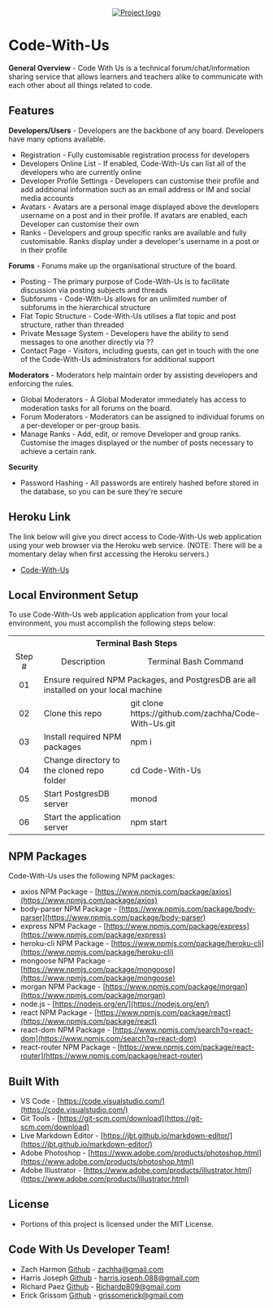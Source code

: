 <p align="center">
<a href="https://code-withus.herokuapp.com/login" target="_blank"><img src=https://github.com/zachha/Code-With-Us/blob/master/client/build/static/img/cwu_readme.png?raw=true" alt="Project logo"/></a>
</p>

# Code-With-Us

**General Overview** - Code With Us is a technical forum/chat/information sharing service that allows learners and teachers alike to communicate with each other about all things related to code. 

## Features
**Developers/Users** - Developers are the backbone of any board. Developers have many options available.
* Registration - Fully customisable registration process for developers
* Developers Online List - If enabled, Code-With-Us can list all of the developers who are currently online
* Developer Profile Settings - Developers can customise their profile and add additional information such as an email address or IM and social media accounts
* Avatars - Avatars are a personal image displayed above the developers username on a post and in their profile. If avatars are enabled, each Developer can customise their own
* Ranks - Developers and group specific ranks are available and fully customisable. Ranks display under a developer's username in a post or in their profile

**Forums** - Forums make up the organisational structure of the board.
* Posting - The primary purpose of Code-With-Us is to facilitate discussion via posting subjects and threads
* Subforums - Code-With-Us allows for an unlimited number of subforums in the hierarchical structure
* Flat Topic Structure - Code-With-Us utilises a flat topic and post structure, rather than threaded
* Private Message System - Developers have the ability to send messages to one another directly via ??
* Contact Page - Visitors, including guests, can get in touch with the one of the Code-With-Us administrators for additional support

**Moderators** - Moderators help maintain order by assisting developers and enforcing the rules.
* Global Moderators - A Global Moderator immediately has access to moderation tasks for all forums on the board.
* Forum Moderators - Moderators can be assigned to individual forums on a per-developer or per-group basis.
* Manage Ranks - Add, edit, or remove Developer and group ranks. Customise the images displayed or the number of posts necessary to achieve a certain rank.

**Security**
* Password Hashing - All passwords are entirely hashed before stored in the database, so you can be sure they're secure
 

<!-- ## Future Improvements
Here is our list of planned improvements that we are working on: -->


## Heroku Link
The link below will give you direct access to Code-With-Us web application using your web browser via the Heroku web service. (NOTE: There will be a momentary delay when first accessing the Heroku servers.)

* [Code-With-Us](https://code-withus.herokuapp.com/login)

## Local Environment Setup
To use Code-With-Us web application application from your local environment, you must accomplish the following steps below:

<table>
  <tr>
    <th colspan="3">Terminal Bash Steps</th>
  </tr>
  <tr>
    <td align="center" style="width: 75px;">Step #</td>
    <td align="center" style="width: 330px;">Description</td>
    <td  align="center" >Terminal Bash Command</td>
  </tr>
  <tr>
    <td align="center">01</td>
    <td colspan="2">Ensure required NPM Packages, and PostgresDB are all installed on your local machine</td>
  </tr>
  <tr>
    <td align="center">02</td>
    <td>Clone this repo</td>
    <td>git clone https://<i></i>github.com/zachha/Code-With-Us.git</td>
  </tr>
  <tr>
    <td align="center">03</td>
    <td>Install required NPM packages</td>
    <td>npm i</td>
  </tr>
  <tr>
    <td align="center">04</td>
    <td>Change directory to the cloned repo folder</td>
    <td>cd Code-With-Us</td>
  </tr>
  <tr>
    <td align="center">05</td>
    <td>Start PostgresDB server</td>
    <td>monod</td>
  </tr>
  <tr>
    <td align="center">06</td>
    <td>Start the application server</td>
    <td>npm start</td>
  </tr>
  </table>

## NPM Packages
Code-With-Us uses the following NPM packages:
- axios NPM Package - [https://www.npmjs.com/package/axios](https://www.npmjs.com/package/axios)
- body-parser NPM Package - [https://www.npmjs.com/package/body-parser](https://www.npmjs.com/package/body-parser)
- express NPM Package - [https://www.npmjs.com/package/express](https://www.npmjs.com/package/express)
- heroku-cli NPM Package - [https://www.npmjs.com/package/heroku-cli](https://www.npmjs.com/package/heroku-cli)
- mongoose NPM Package - [https://www.npmjs.com/package/mongoose](https://www.npmjs.com/package/mongoose)
- morgan NPM Package - [https://www.npmjs.com/package/morgan](https://www.npmjs.com/package/morgan)
- node.js - [https://nodejs.org/en/](https://nodejs.org/en/)
- react NPM Package - [https://www.npmjs.com/package/react](https://www.npmjs.com/package/react)
- react-dom NPM Package - [https://www.npmjs.com/search?q=react-dom](https://www.npmjs.com/search?q=react-dom)
- react-router NPM Package - [https://www.npmjs.com/package/react-router](https://www.npmjs.com/package/react-router)

## Built With
* VS Code - [https://code.visualstudio.com/](https://code.visualstudio.com/)
* Git Tools - [https://git-scm.com/download](https://git-scm.com/download)
* Live Markdown Editor - [https://jbt.github.io/markdown-editor/](https://jbt.github.io/markdown-editor/)
* Adobe Photoshop - [https://www.adobe.com/products/photoshop.html](https://www.adobe.com/products/photoshop.html)
* Adobe Illustrator - [https://www.adobe.com/products/illustrator.html](https://www.adobe.com/products/illustrator.html)

## License
* Portions of this project is licensed under the MIT License.

## Code With Us Developer Team!
* Zach Harmon [Github](https://www.github.com/zachha) - zachha@gmail.com
* Harris Joseph [Github](https://www.github.com/HarryCaveMan) - harris.joseph.088@gmail.com
* Richard Paez [Github](https://www.github.com/RPaez09) - Richardp809@gmail.com
* Erick Grissom [Github](https://www.github.com/GrissomErick) - grissomerick@gmail.com

